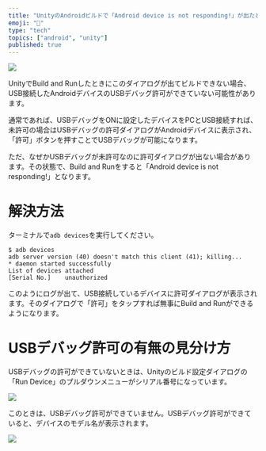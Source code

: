 ```yaml
---
title: "UnityのAndroidビルドで「Android device is not responding!」が出たときの対処"
emoji: "🔨"
type: "tech"
topics: ["android", "unity"]
published: true
---
```


![](https://storage.googleapis.com/zenn-user-upload/0vn3lhvat9gs7hxbm1mqs4e8t0ql)

UnityでBuild and Runしたときにこのダイアログが出てビルドできない場合、USB接続したAndroidデバイスのUSBデバッグ許可ができていない可能性があります。

通常であれば、USBデバッグをONに設定したデバイスをPCとUSB接続すれば、未許可の場合はUSBデバッグの許可ダイアログがAndroidデバイスに表示され、「許可」ボタンを押すことでUSBデバッグが可能になります。

ただ、なぜかUSBデバッグが未許可なのに許可ダイアログが出ない場合があります。その状態で、Build and Runをすると「Android device is not responding!」となります。

# 解決方法

ターミナルで`adb devices`を実行してください。

```
$ adb devices
adb server version (40) doesn't match this client (41); killing...
* daemon started successfully
List of devices attached
[Serial No.]	unauthorized
```

このようにログが出て、USB接続しているデバイスに許可ダイアログが表示されます。そのダイアログで「許可」をタップすれば無事にBuild and Runができるようになります。

# USBデバッグ許可の有無の見分け方

USBデバッグの許可ができていないときは、Unityのビルド設定ダイアログの「Run Device」のプルダウンメニューがシリアル番号になっています。

![](https://storage.googleapis.com/zenn-user-upload/8s49jaoptnu19z3u8mc6ozran1sl)

このときは、USBデバッグ許可ができていません。USBデバッグ許可ができていると、デバイスのモデル名が表示されます。

![](https://storage.googleapis.com/zenn-user-upload/iu5ivuvp4thvvw8coe6aaaokxdqd)